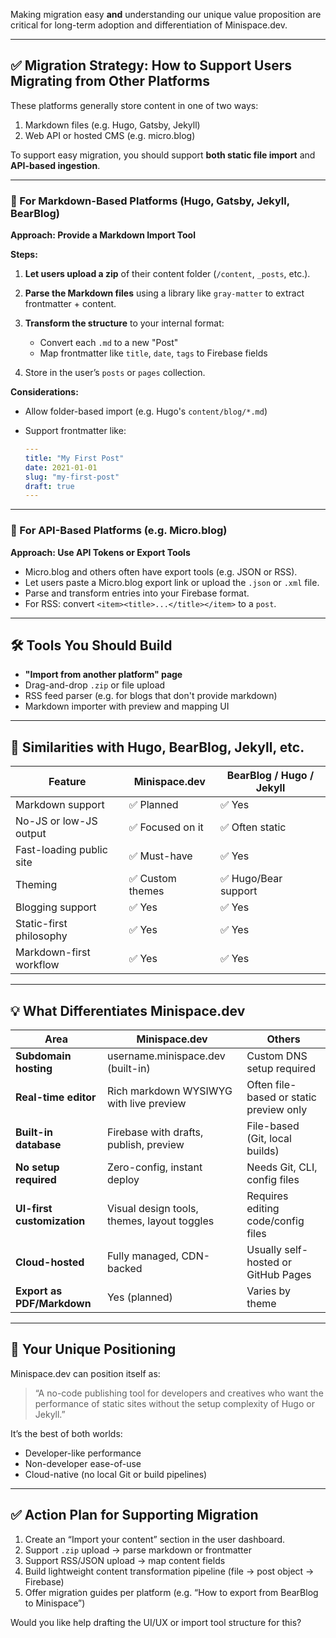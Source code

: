 Making migration easy **and** understanding our unique value proposition are critical for long-term adoption and differentiation of Minispace.dev.

---

## ✅ **Migration Strategy: How to Support Users Migrating from Other Platforms**

These platforms generally store content in one of two ways:

1. Markdown files (e.g. Hugo, Gatsby, Jekyll)
2. Web API or hosted CMS (e.g. micro.blog)

To support easy migration, you should support **both static file import** and **API-based ingestion**.

---

### 🧩 For Markdown-Based Platforms (Hugo, Gatsby, Jekyll, BearBlog)

**Approach: Provide a Markdown Import Tool**

**Steps:**

1. **Let users upload a zip** of their content folder (`/content`, `_posts`, etc.).
2. **Parse the Markdown files** using a library like `gray-matter` to extract frontmatter + content.
3. **Transform the structure** to your internal format:

   * Convert each `.md` to a new "Post"
   * Map frontmatter like `title`, `date`, `tags` to Firebase fields
4. Store in the user’s `posts` or `pages` collection.

**Considerations:**

* Allow folder-based import (e.g. Hugo's `content/blog/*.md`)
* Support frontmatter like:

  ```yaml
  ---
  title: "My First Post"
  date: 2021-01-01
  slug: "my-first-post"
  draft: true
  ---
  ```

---

### 🔌 For API-Based Platforms (e.g. Micro.blog)

**Approach: Use API Tokens or Export Tools**

* Micro.blog and others often have export tools (e.g. JSON or RSS).
* Let users paste a Micro.blog export link or upload the `.json` or `.xml` file.
* Parse and transform entries into your Firebase format.
* For RSS: convert `<item><title>...</title></item>` to a `post`.

---

## 🛠 Tools You Should Build

* **"Import from another platform" page**
* Drag-and-drop `.zip` or file upload
* RSS feed parser (e.g. for blogs that don't provide markdown)
* Markdown importer with preview and mapping UI

---

## 🤝 Similarities with Hugo, BearBlog, Jekyll, etc.

| Feature                  | Minispace.dev   | BearBlog / Hugo / Jekyll |
| ------------------------ | --------------- | ------------------------ |
| Markdown support         | ✅ Planned       | ✅ Yes                    |
| No-JS or low-JS output   | ✅ Focused on it | ✅ Often static           |
| Fast-loading public site | ✅ Must-have     | ✅ Yes                    |
| Theming                  | ✅ Custom themes | ✅ Hugo/Bear support      |
| Blogging support         | ✅ Yes           | ✅ Yes                    |
| Static-first philosophy  | ✅ Yes           | ✅ Yes                    |
| Markdown-first workflow  | ✅ Yes           | ✅ Yes                    |

---

## 💡 What Differentiates Minispace.dev

| Area                       | Minispace.dev                               | Others                                  |
| -------------------------- | ------------------------------------------- | --------------------------------------- |
| **Subdomain hosting**      | username.minispace.dev (built-in)           | Custom DNS setup required               |
| **Real-time editor**       | Rich markdown WYSIWYG with live preview     | Often file-based or static preview only |
| **Built-in database**      | Firebase with drafts, publish, preview      | File-based (Git, local builds)          |
| **No setup required**      | Zero-config, instant deploy                 | Needs Git, CLI, config files            |
| **UI-first customization** | Visual design tools, themes, layout toggles | Requires editing code/config files      |
| **Cloud-hosted**           | Fully managed, CDN-backed                   | Usually self-hosted or GitHub Pages     |
| **Export as PDF/Markdown** | Yes (planned)                               | Varies by theme                         |

---

## 🧭 Your Unique Positioning

Minispace.dev can position itself as:

> “A no-code publishing tool for developers and creatives who want the performance of static sites without the setup complexity of Hugo or Jekyll.”

It’s the best of both worlds:

* Developer-like performance
* Non-developer ease-of-use
* Cloud-native (no local Git or build pipelines)

---

## ✅ Action Plan for Supporting Migration

1. Create an “Import your content” section in the user dashboard.
2. Support `.zip` upload → parse markdown or frontmatter
3. Support RSS/JSON upload → map content fields
4. Build lightweight content transformation pipeline (file → post object → Firebase)
5. Offer migration guides per platform (e.g. “How to export from BearBlog to Minispace”)

Would you like help drafting the UI/UX or import tool structure for this?
